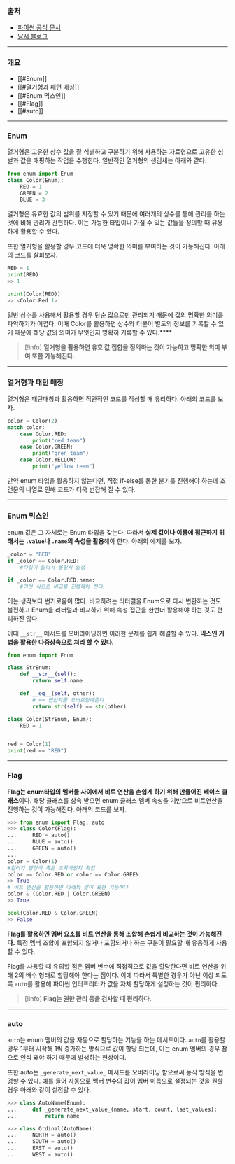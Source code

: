 ### 출처
* [파이썬 공식 문서](https://docs.python.org/ko/3.9/library/enum.html#enum.auto)
* [달서 블로그](https://www.daleseo.com/python-enum/)
___
### 개요
* [[#Enum]]
* [[#열거형과 패턴 매칭]]
* [[#Enum 믹스인]]
* [[#Flag]]
* [[#auto]]
___
### Enum

열거형은 고유한 상수 값을 잘 식별하고 구분하기 위해 사용하는 자료형으로 고유한 심벌과 값을 매핑하는 작업을 수행한다. 일반적인 열거형의 생김새는 아래와 같다.

```python
from enum import Enum
class Color(Enum):
	RED = 1
	GREEN = 2
	BLUE = 3
```

열거형은 유효한 값의 범위를 지정할 수 있기 때문에 여러개의 상수를 통해 관리를 하는 것에 비해 관리가 간편하다. 이는 가능한 타입이나 가질 수 있는 값들을 정의할 때 유용하게 활용할 수 있다.

또한 열거형을 활용할 경우 코드에 더욱 명확한 의미를 부여하는 것이 가능해진다. 아래의 코드를 살펴보자.

```python
RED = 1
print(RED)
>> 1

print(Color(RED))
>> <Color.Red 1>
```

일반 상수를 사용해서 활용할 경우 단순 값으로만 관리되기 때문에 값의 명확한 의미를 파악하기가 어렵다. 이때 Color를 활용하면 상수와 더불어 별도의 정보를 기록할 수 있기 때문에 해당 값의 의미가 무엇인지 명확히 기록할 수 있다.****

>[!info]
>**열거형을 활용하면 유효 값 집합을 정의하는 것이 가능하고 명확한 의미 부여 또한 가능해진다.** 

___
### 열거형과 패턴 매칭

열거형은 패턴매칭과 활용하면 직관적인 코드를 작성할 때 유리하다. 아래의 코드를 보자.

```python
color = Color(2)
match color:
	case Color.RED:
		print("red team")
	case Color.GREEN:
		print("gren team")
	case Color.YELLOW:
		print("yellow team")
```

만약 enum 타입을 활용하지 않는다면, 직접 if-else를 통한 분기를 진행해야 하는데 조건문의 나열로 인해 코드가 더욱 번잡해 질 수 있다.
___
### Enum 믹스인

enum 값은 그 자체로는 Enum 타입을 갖는다. 따라서 **실제 값이나 이름에 접근하기 위해서는 `.value`나 `.name`의 속성을 활용**해야 한다. 아래의 예제를 보자.

```python
_color = "RED"
if _color == Color.RED:
	#타입이 달라서 불일치 발생

if _color == Color.RED.name:
	#이런 식으로 비교를 진행해야 한다.
```

이는 생각보다 번거로움이 많다. 비교하려는 리터럴을 Enum으로 다시 변환하는 것도 불편하고 Enum을 리터럴과 비교하기 위해 속성 접근을 한번더 활용해야 하는 것도 편리하진 않다.

 이때 `__str__` 메서드를 오버라이딩하면 이러한 문제를 쉽게 해결할 수 있다. **믹스인 기법을 활용한 다중상속으로 처리 할 수 있다.** 

```python
from enum import Enum

class StrEnum:
    def __str__(self):
        return self.name

    def __eq__(self, other):
	    # == 연산자를 오버로딩해준다
        return str(self) == str(other)

class Color(StrEnum, Enum):
    RED = 1


red = Color(1)
print(red == "RED")

```

___
### Flag

**Flag는 enum타입의 멤버들 사이에서 비트 연산을 손쉽게 하기 위해 만들어진 베이스 클래스**이다. 해당 클래스를 상속 받으면 enum 클래스 멤버 속성을 기반으로 비트연산을 진행하는 것이 가능해진다. 아래의 코드를 보자.

```python
>>> from enum import Flag, auto
>>> class Color(Flag):
...     RED = auto()
...     BLUE = auto()
...     GREEN = auto()
...
color = Color(1)
#컬러가 빨간색 혹은 초록색인지 확인
color == Color.RED or color == Color.GREEN
>> True
# 비트 연산을 활용하면 아래와 같이 표현 가능하다
color & (Color.RED | Color.GREEN)
>> True

bool(Color.RED & Color.GREEN)
>> False
```

**Flag를 활용하면 멤버 요소를 비트 연산을 통해 조합해 손쉽게 비교하는 것이 가능해진다.** 특정 멤버 조합에 포함되지 않거나 포함되거나 하는 구분이 필요할 때 유용하게 사용할 수 있다.

Flag를 사용할 때 유의할 점은 멤버 변수에 직접적으로 값을 할당한다면 비트 연산을 위해 2의 배수 형태로 할당해야 한다는 점이다. 이에 따라서 특별한 경우가 아닌 이상 되도록 `auto`를 활용해 파이썬 인터프리터가 값을 자체 할당하게 설정하는 것이 편리하다.

>[!info]
>**Flag는 권한 관리 등을 검사할 때 편리하다.**

___
### auto

`auto`는 enum 멤버의 값을 자동으로 할당하는 기능을 하는 메서드이다. `auto`를 활용할 경우 1부터 시작해 1씩 증가하는 방식으로 값이 할당 되는데, 이는 enum 멤버의 경우 참으로 인식 돼야 하기 때문에 발생하는 현상이다.

또한 auto는 `_generate_next_value_` 메서드를 오버라이딩 함으로써 동작 방식을 변경할 수 있다. 예를 들어 자동으로 멤버 변수의 값이 멤버 이름으로 설정되는 것을 원할 경우 아래와 같이 설정할 수 있다.

```python
>>> class AutoName(Enum):
...     def _generate_next_value_(name, start, count, last_values):
...         return name

>>> class Ordinal(AutoName):
...     NORTH = auto()
...     SOUTH = auto()
...     EAST = auto()
...     WEST = auto()
```


